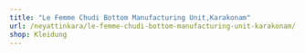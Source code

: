 ```yaml
---
title: "Le Femme Chudi Bottom Manufacturing Unit,Karakonam"
url: /neyattinkara/le-femme-chudi-bottom-manufacturing-unit-karakonam/
shop: Kleidung
---
```

